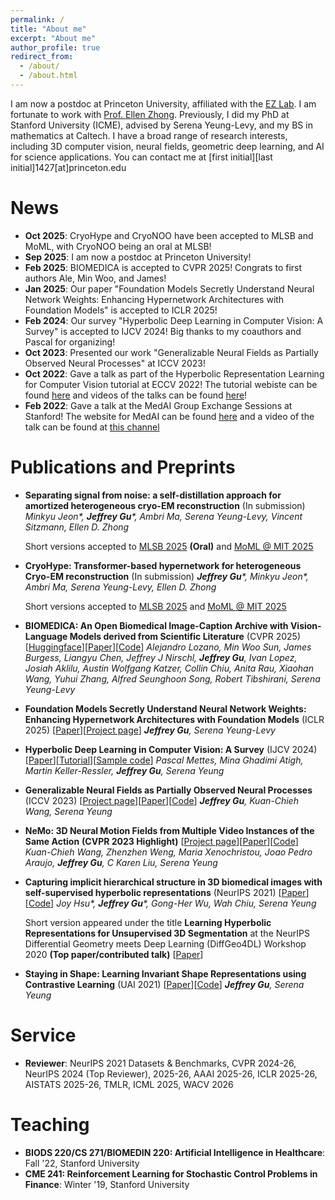 ```yaml
---
permalink: /
title: "About me"
excerpt: "About me"
author_profile: true
redirect_from: 
  - /about/
  - /about.html
---
```


I am now a postdoc at Princeton University, affiliated with the [EZ Lab](https://ezlab.princeton.edu/). I am fortunate to work with [Prof. Ellen Zhong](https://www.cs.princeton.edu/~zhonge/). Previously, I did my PhD at Stanford University (ICME), advised by Serena Yeung-Levy, and my BS in mathematics at Caltech. I have a broad range of research interests, including 3D computer vision, neural fields, geometric deep learning, and AI for science applications. You can contact me at [first initial][last initial]1427[at]princeton.edu

News
=====
- **Oct 2025**: CryoHype and CryoNOO have been accepted to MLSB and MoML, with CryoNOO being an oral at MLSB!
- **Sep 2025**: I am now a postdoc at Princeton University!
- **Feb 2025**: BIOMEDICA is accepted to CVPR 2025! Congrats to first authors Ale, Min Woo, and James!
- **Jan 2025**: Our paper "Foundation Models Secretly Understand Neural Network Weights: Enhancing Hypernetwork Architectures with Foundation Models" is accepted to ICLR 2025! 
- **Feb 2024**: Our survey "Hyperbolic Deep Learning in Computer Vision: A Survey" is accepted to IJCV 2024! Big thanks to my coauthors and Pascal for organizing!
- **Oct 2023**: Presented our work "Generalizable Neural Fields as Partially Observed Neural Processes" at ICCV 2023!
- **Oct 2022**: Gave a talk as part of the Hyperbolic Representation Learning for Computer Vision tutorial at ECCV 2022! The tutorial webiste can be found [here](https://sites.google.com/view/hyperbolic-tutorial-eccv22) and videos of the talks can be found [here](https://www.youtube.com/@hyperboliclearningforcv)! 
- **Feb 2022**: Gave a talk at the MedAI Group Exchange Sessions at Stanford! The website for MedAI can be found [here](https://stanford-medai.github.io/) and a video of the talk can be found at [this channel](https://www.youtube.com/@stanfordmedai) 

Publications and Preprints
=====

- **Separating signal from noise: a self-distillation approach for amortized heterogeneous cryo-EM reconstruction** (In submission)
  _Minkyu Jeon*, **Jeffrey Gu***, Ambri Ma, Serena Yeung-Levy, Vincent Sitzmann, Ellen D. Zhong_

  Short versions accepted to [MLSB 2025](mlsb.io) **(Oral)** and [MoML @ MIT 2025](https://www.moml.mit.edu/)

- **CryoHype: Transformer-based hypernetwork for heterogeneous Cryo-EM
reconstruction** (In submission)
  _**Jeffrey Gu***, Minkyu Jeon*, Ambri Ma, Serena Yeung-Levy, Ellen D. Zhong_

  Short versions accepted to [MLSB 2025](mlsb.io) and [MoML @ MIT 2025](https://www.moml.mit.edu/)

- **BIOMEDICA: An Open Biomedical Image-Caption Archive with Vision-Language Models derived from Scientific Literature** (CVPR 2025) [[Huggingface](https://huggingface.co/papers/2501.07171)][[Paper](https://arxiv.org/pdf/2501.07171)][[Code](https://github.com/minwoosun/biomedica-etl)]
  _Alejandro Lozano, Min Woo Sun, James Burgess, Liangyu Chen, Jeffrey J Nirschl, **Jeffrey Gu**, Ivan Lopez, Josiah Aklilu, Austin Wolfgang Katzer, Collin Chiu, Anita Rau, Xiaohan Wang, Yuhui Zhang, Alfred Seunghoon Song, Robert Tibshirani, Serena Yeung-Levy_

- **Foundation Models Secretly Understand Neural Network Weights: Enhancing Hypernetwork Architectures with Foundation Models** (ICLR 2025) [[Paper](https://arxiv.org/pdf/2503.00838)][[Project page](https://its-gucci.github.io/hypfm/)]
  _**Jeffrey Gu**, Serena Yeung-Levy_

- **Hyperbolic Deep Learning in Computer Vision: A Survey** (IJCV 2024) [[Paper](https://arxiv.org/pdf/2305.06611.pdf)][[Tutorial](https://sites.google.com/view/hyperbolic-tutorial-eccv22)][[Sample code](https://github.com/MinaGhadimiAtigh/hyperbolic_representation_learning)]
  _Pascal Mettes, Mina Ghadimi Atigh, Martin Keller-Ressler, **Jeffrey Gu**, Serena Yeung_

- **Generalizable Neural Fields as Partially Observed Neural Processes** (ICCV 2023) [[Project page](https://its-gucci.github.io/ponp/)][[Paper](https://arxiv.org/pdf/2309.06660.pdf)][[Code](https://github.com/its-gucci/partially-observed-neural-processes)]
  _**Jeffrey Gu**, Kuan-Chieh Wang, Serena Yeung_

- **NeMo: 3D Neural Motion Fields from Multiple Video Instances of the Same Action** **(CVPR 2023 Highlight)** [[Project page](https://sites.google.com/view/nemo-neural-motion-field/home)][[Paper](https://openaccess.thecvf.com/content/CVPR2023/html/Wang_NeMo_Learning_3D_Neural_Motion_Fields_From_Multiple_Video_Instances_CVPR_2023_paper.html)][[Code](https://github.com/wangkua1/nemo-cvpr2023)]
  _Kuan-Chieh Wang, Zhenzhen Weng, Maria Xenochristou, Joao Pedro Araujo, **Jeffrey Gu**, C Karen Liu, Serena Yeung_

- **Capturing implicit hierarchical structure in 3D biomedical images with self-supervised hyperbolic representations** (NeurIPS 2021) [[Paper](https://arxiv.org/abs/2012.01644)][[Code](https://github.com/its-gucci/capturing-implicit-hierarchical-structure)]
  _Joy Hsu*, **Jeffrey Gu***, Gong-Her Wu, Wah Chiu, Serena Yeung_

  Short version appeared under the title **Learning Hyperbolic Representations for Unsupervised 3D Segmentation** at the NeurIPS Differential Geometry meets Deep Learning (DiffGeo4DL) Workshop 2020 **(Top paper/contributed talk)** [[Paper](https://drive.google.com/file/d/1tFQWg72zKmLCV0EOnIH9cqqp1F3OVa72/view)]

- **Staying in Shape: Learning Invariant Shape Representations using Contrastive Learning** (UAI 2021) [[Paper](https://arxiv.org/abs/2107.03552)][[Code](https://github.com/its-gucci/staying-in-shape)]
  _**Jeffrey Gu**, Serena Yeung_

Service
=====
- **Reviewer**: NeurIPS 2021 Datasets & Benchmarks, CVPR 2024-26, NeurIPS 2024 (Top Reviewer), 2025-26, AAAI 2025-26, ICLR 2025-26, AISTATS 2025-26, TMLR, ICML 2025, WACV 2026

Teaching
=====
- **BIODS 220/CS 271/BIOMEDIN 220: Artificial Intelligence in Healthcare**: Fall '22, Stanford University
- **CME 241: Reinforcement Learning for Stochastic Control Problems in Finance**: Winter '19, Stanford University

